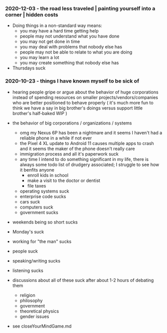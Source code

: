 
### 2020-12-03 - the road less traveled | painting yourself into a corner | hidden costs

- Doing things in a non-standard way means:
	- you may have a hard time getting help
	- people may not understand what you have done
	- you may not get done in time
	- you may deal with problems that nobody else has
	- people may not be able to relate to what you are doing
	- you may learn a lot
	- you may create something that nobody else has
- Thursdays suck

### 2020-10-23 - things I have known myself to be sick of

- hearing people gripe or argue about the behavior of huge corporations instead of spending resources on smaller projects/vendors/companies who are better positioned to behave properly
	( it's much more fun to think we have a say in big brother's doings versus support little brother's half-baked WIP )

- the behavior of big corporations / organizations / systems
	- omg my Nexus 6P has been a nightmare and it seems I haven't had a reliable phone in a while if not ever
	- the Pixel 4 XL update to Android 11 causes multiple apps to crash and it seems the maker of the phone doesn't really care
	- immigration process and all it's paperwork suck
	- any time I intend to do something significant in my life, there is always some todo list of drudgery associated; I struggle to see how it benfits anyone
		- enroll kids in school
		- make a visit to the doctor or dentist
		- file taxes
	- operating systems suck
	- enterprise code sucks
	- cars suck
	- computers suck
	- government sucks

- weekends being so short sucks

- Monday's suck

- working for "the man" sucks

- people suck

- speaking/writing sucks

- listening sucks


- discussions about all of these suck after about 1-2 hours of debating them
	- religion
	- philosophy
	- government
	- theoretical physics
	- gender issues

- see closeYourMindGame.md
